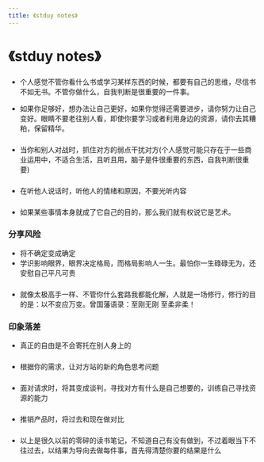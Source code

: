 ```yaml
---
title: 《stduy notes》
---
```


# 《stduy notes》

###
- 个人感觉不管你看什么书或学习某样东西的时候，都要有自己的思维，尽信书不如无书。不管你做什么，自我判断是很重要的一件事。

- 如果你足够好，想办法让自己更好，如果你觉得还需要进步，请你努力让自己变好。眼睛不要老往别人看，即使你要学习或者利用身边的资源，请你去其糟粕，保留精华。
###
- 当你和别人对战时，抓住对方的弱点干扰对方(个人感觉可能只存在于一些商业运用中，不适合生活，且听且用，脑子是件很重要的东西，自我判断很重要)
###
- 在听他人说话时，听他人的情绪和原因，不要光听内容
###
- 如果某些事情本身就成了它自己的目的，那么我们就有权说它是艺术。

### 分享风险
- 将不确定变成确定
- 学识影响眼界，眼界决定格局，而格局影响人一生。最怕你一生碌碌无为，还安慰自己平凡可贵
###
- 就像太极高手一样、不管你什么套路我都能化解，人就是一场修行，修行的目的是：以不变应万变。曾国藩语录：至刚无刚 至柔非柔！

### 印象落差
- 真正的自由是不会寄托在别人身上的

###
- 根据你的需求，让对方站的新的角色思考问题

###
- 面对请求时，将其变成谈判，寻找对方有什么是自己想要的，训练自己寻找资源的能力

###
- 推销产品时，将过去和现在做对比

###
- 以上是很久以前的零碎的读书笔记，不知道自己有没有做到，不过着眼当下不往过去，以结果为导向去做每件事，首先得清楚你要的结果是什么



